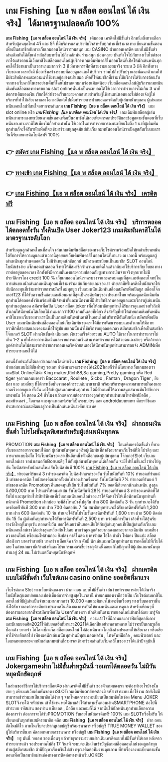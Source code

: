 # เกม Fishing【แอ พ สล็อต ออนไลน์ ได้ เงิน จริง】  ได้มาตรฐานปลอดภัย 100%

**เกม Fishing【แอ พ สล็อต ออนไลน์ ได้ เงิน จริง】** เติมถอน เครดิตไม่มีขั้นต่ำ  อีกหนึ่งสิ่งทางเลือกสำหรับผู้คนยุคใหม่ 4จี และ 5จี ที่มีบริการแสนประทับใจสำหรับทุกท่านที่เข้ามาลงทะเบียนตามขั้นตอนเพื่อเป็นสมาชิกกับทางเว็บเกมออนไลน์เราร่วมสนุก เกม CASINO  ฝากถอนเครดิต แบบไม่มีขั้นต่ำ เล่นเดิมพันได้ตั้งแต่ หลักสิบบาทขึ้นไปถึงหลักพัน ร่วมสนุก ผ่อนคลาย บันเทิงใจไปกับทางเว็บไซต์ของเราได้แล้วตอนนี้เว็บคาสิโนสล็อตออนไลน์ผู้บริการเกมเดิมพันคาสิโนออนไลน์ที่เปิดให้นักเล่นพนันทุกคนได้ใช้งานมาเป็นเวลานานมากกว่า 3 ปี มีภาพกราฟิกที่สวยงามและสมจริง ระบบ 3 มิติ
อีกทั้งทางเว็บของทางเรายังมี มืออาชีพสร้างระบบที่คอยดูแลและให้บริการ  รวมไปถึงปรับปรุงและพัฒนาตัวเกมให้มีประสิทธิภาพและความน่าใช้งานอยู่อย่างสม่ำเสมอ เพื่อที่ให้สมาชิกที่เข้ามาใช้บริการได้รับการต้อนรับจากทางเว็บคาสิโนเราอย่างเต็มที่โดยไม่ขาดตกบกพร่องแม้แต่น้อย เว็บสล็อตออนไลน์ผู้บริการเกมพนันเดิมพันสล็อตของทางค่ายเกม slot onlineนั้นยังเป็นระบบออโต้ใช้เวลาการทำรายการไม่เกิน 3 นาที ต่อการเติมยอดเงิน เรียกได้ว่าIรวดเร็วและสะดวกสบายสำหรับผู้ใช้งานแน่นอนและไม่ต้องแจ้งผู้ให้บริการที่ทำให้เสียเวลาและโอกาสอีกต่อไปเมื่อทำรายการฝากยอดเครดิตกับผู้เล่นพนันทุกคน
ผู้เล่นเกมพนันออนไลน์ที่สนใจอยากจะเล่นเกม **เกม Fishing【แอ พ สล็อต ออนไลน์ ได้ เงิน จริง】** เกม slot online หรือ ***เกม Fishing【แอ พ สล็อต ออนไลน์ ได้ เงิน จริง】*** เกมเดิมพันสล็อตผู้เล่นพนันสามารถลงทะเบียนตามขั้นตอนเพื่อเป็นสมาชิกได้เลยเพียงกรอกประวัติและข้อมูลตามขั้นตอนที่เว็บพนันของทางเรามีให้เพียงไม่กี่อย่างเท่านั้น ใช้เวลาในการทำรายการลงทะเบียนไม่ถึง 1 นาทีผู้เดิมพันทุกท่านก็จะได้รับรหัสเพื่อที่จะเข้ามาร่วมสนุกสุดมันส์กับเว็บเกมพนันออนไลน์เราเปิดยูสกับเว็บเกมเราวันนี้รับเลยเครดิตโบนัสฟรี 100%

## 👉 [สมัคร เกม Fishing【แอ พ สล็อต ออนไลน์ ได้ เงิน จริง】](https://archa888.com/)
## 👉 [ทางเข้า เกม Fishing【แอ พ สล็อต ออนไลน์ ได้ เงิน จริง】](https://archa888.com/)
## 👉 [เกม Fishing【แอ พ สล็อต ออนไลน์ ได้ เงิน จริง】 เครดิตฟรี](https://archa888.com/)

## เกม Fishing【แอ พ สล็อต ออนไลน์ ได้ เงิน จริง】 บริการตลอด ได้ตลอดทั้งวัน ทั้งคืนเปิด User Joker123 เกมเดิมพันคาสิโนได้มาตรฐานระดับโลก

สำหรับคุณลูกค้าคนไหนที่สนใจ เล่นเกมเดิมพันสล็อตของทางเว็บไซต์เราพร้อมเปิดให้เหล่าเซียนพนันได้รับการให้ความดูแลแล้วเวลานี้สุดยอดเว็บเดิมพันคาสิโนออนไลน์ที่มาแรง ณ เวลานี้ พร้อมดูแลผู้เล่นพนันทุกท่านตลอดวัน ไม่มีวันหยุดนักขัตฤกษ์ สมัครลงทะเบียนเป็นสมาชิก SLOT ออนไลน์ โบนัสเข้าง่าย แจ็กพอตเข้าตลอด จึงทำให้มีสมาชิกจำนวนมากติดใจแล้วกลับมาใช้บริการกับเว็บของทางเราต่ออยู่ตลอดเวลา อีกทั้งยังมีความมั่นคงและความปลอดภัยสูงทางการเงินจ่ายจริงทุกบาทไม่มีประวัติการโกง credit 100 % เว็บเกมออนไลน์เราครบวงจรและครอบคลุมที่สุดและยังตอบโจทย์ในการเล่นของนักเล่นเกมพนันทุกคนที่เข้ามาร่วมเล่นกับค่ายเกมของเรา
ค่ายเรามีฟรีเครดิตโบนัสแจกให้กับนักลงทุนที่เข้ามาทำรายการสมัครใหม่ทุกยูส เว็บเกมพนันเดิมพันสล็อตสมัครเพื่อเปิดยูส สล็อตโจ๊กเกอร์123 ที่ได้รับความชื่นชอบและนิยมมากที่สุดเป็นระดับต้นๆของประเทศไทย พร้อมดูแลนักเดิมพันทุกท่านได้ตลอดทั้งวันพร้อมยังมีเจ้าหน้าที่และพนักงานที่มีประสิทธิภาพคอยดูแลและบริการผู้เล่นพนันทุกท่านอยู่ตลอด สมัครเพื่อเปิด User สล็อต joker เพื่อให้สมาชิกทุกท่านได้รับการดูแลอย่างทั่วถึงมีตัวเกมให้นักพนันได้เลือกใช้งานมากกว่า100 เกมกันเลยทีเดียว
สิ่งสำคัญที่ทำให้ค่ายเกมเดิมพันพนันคาสิโนของเว็บของทางเรานั้นเป็นเกมเดิมพันพนันคาสิโนออนไลน์บริการดีอันดับหนึ่ง สมัครเพื่อเปิด User  เกมพนันเดิมพันสล็อตออนไลน์เว็บเดิมพันของเราได้มีการพัฒนาระบบและตัวเกมให้มีภาพกราฟิกที่สวยสดและงดงามเพื่อให้รูปแบบเกมนั้นน่าใช้บริการอยู่ตลอดเวลา สมัครสมาชิกเพื่อเป็นสมาชิก โจ๊กเกอร์ SLOT ฝากเงินขั้นต่ำ เติมถอน เงินรวดเร็วด้วยระบบ AUTO ใช้เวลาในการทำรายการไม่เกิน 1-2 นาทีทั้งรายการเติมเงินและรายการถอนเงินสามารถทำรายการได้ด้วยตนเองง่ายๆ หรือถ้าหากลูกค้าท่านใดไม่สามารถทำรายการถอนเคดริตด้วยตนเองได้นักพนันทุกท่านสามารถแจ้ง ADMINเพื่อทำรายการถอนให้ได้

ตอนนี้รับประกันได้เลยว่าเกมออนไลน์ทำเงิน **เกม Fishing【แอ พ สล็อต ออนไลน์ ได้ เงิน จริง】** ฝากเล่นแบบไม่มีขั้นต่ำทรู วอเลท กำลังมาแรงแซงทางโค้ง2021เลยก็ว่าได้โดยทางเว็บเกมของเรา เกมSlot Onlineได้นำ  King maker,Rich88,Sa gaming,Pretty gaming  หรือ Red tiger จุดรวมเกมบาคาร่า Bacccarat , Roullete , Sicbo , Fantan , Dragon Tiger , ยิงปลา และ เกมอื่นๆ ที่ได้การเชื่อมั่นจากองค์กรระบดับนานาชาติ พร้อมบริการสุดความสามารถมั่นคงและรวดเร็วคอยดูแล ทั้งวัน มาให้กับผู้เล่นเกมพนันทุกท่าน ได้มีตัวเกมที่ให้ความสนุกสนานมันไปกับการแทงพนัน ได้ ตลอด 24 ชั่วโมง แล้วแต่ความต้องการของลูกค้าทุกท่านผ่านบนโทรศัพท์มือถือ , คอมพิวเตอร์ , ไอแพด และทุกแพลตฟอร์มที่เป็นระบบios และ androidแบบพกพา ศึกษาวิธีและประสบการณ์และพัฒนาสู่การเป็นนักเล่นพนันระดับประเทศ

## เกม Fishing【แอ พ สล็อต ออนไลน์ ได้ เงิน จริง】 ฝากถอนเงินขั้นต่ำ โปรโมชั่นสุดพิเศษสำหรับผู้เล่นพนันทุกคน

 PROMOTION  **เกม Fishing【แอ พ สล็อต ออนไลน์ ได้ เงิน จริง】** โอนเติมเครดิตขั้นต่ำ ที่ทางเว็บของเราอยากจะมอบให้แก่  ผู้เล่นพนันทุกคน หรือผู้เดิมพันที่กำลังอยากหาเว็บไซต์ที่มี โปรดีๆ และการแจกแบบไม่กั๊ก ให้เว็บพนันของเราเป็นอีกหนึ่งตัวเลือกของผู้เล่นทุกคน โจ๊กเกอร์Slot เว็บเกมออนไลน์เรา ขอนำเสนอกับBonusดีๆ ให้กับผู้เล่นพนันทุกคนได้เลือกกัน จะมีโปรโมชั่นอะไรบ้างไปดูกัน
โบนัสสำหรับนักเล่นใหม่ รับโบนัสทันที 100% [เกม Fishing【แอ พ สล็อต ออนไลน์ ได้ เงิน จริง】](https://archa888.com/) ทำยอดเทิร์นแค่ 3 เท่าของเครดิต
โบนัสฝากแรกของวัน รับโบนัสทันที 10% ทำยอดเทิร์นแค่ 3 เท่าของเครดิต
โบนัสเครดิตฝากครั้งต่อไปของฝากครั้งแรก รับโบนัสทันที 7% ทำยอดเทิร์นแค่ 1 เท่าของเครดิต
 Promotion คืนยอดทุนที่เสีย รับโบนัสทันที 7% ยอดที่เสียจากนักเล่นพนัน สูงสุดถึง100,000 บาท
โปรแชร์ให้คนมาเล่น รับโบนัสทันที 28% ทำยอดเทิร์นแค่ 3 เท่าของเครดิตที่ได้รับไป
และสุดท้ายโปรสิทธิพิเศษที่เว็บเกมพนันออนไลน์ของเราได้จัดหาไว้ให้เพื่อนักพนันทุกท่านที่หน้าตาดี  Promotion ฝากบ่อย จะมีสิ่งไหนบ้างไปดูกัน
ฝาก 800 ติดต่อกัน 3 วัน ทุกท่านจะได้รับเครดิตฟรีทันที 300 บาท
ฝาก 700 ติดต่อกัน 7 วัน สมาชิกทุกท่านจะได้รับเครดิตฟรีทันที 1,200 บาท
ฝาก 600 ติดต่อกัน 10 วัน ท่านจะได้รับโปรโมชั่นเครดิตฟรีทันที 1,600 บาท
ฝาก 500 ติดต่อกัน 15 วัน ผู้เดิมพันทุกท่านจะได้รับเครดิตฟรีทันที 2,500 บาท
พร้อมมีการปั่นวงล้อที่จะได้ลุ้นรับรางวัลใหญ่ในทุกวัน ตลอดทั้งวัน บอกได้เลยว่าคืนยอดเสียให้กับผู้เล่นทุกคนที่เป็นผู้เล่นกับเว็บเกมพนันออนไลน์เราได้อย่างสุดเหวี่ยงกันไปเลย หากว่าคุณลูกค้าอยากลองและอยากจะเดิมพัน เกมเสี่ยงดวงออนไลน์ หรือเกมไพ่สามกอง  ยิงปลา คาสิโนสด บาคาร่าสด ไฮโล กำถั่ว ไพ่แคง ปั่นแปะ สล็อต เสือมังกร บาคาร่าสายฟ้า บาคาร่า แบ็คแจ๊ค เก้าเก ดัมมี่ นักเล่นเกมพนันทุกท่านสามารถคลิ๊กไปที่เว็บได้เลย ในค่ายเกมเรามีเจ้าหน้าที่และโปรแกรมเมอร์เชี่ยวชาญด้านนี้คอยแก้ไขปัญหาให้ผู้เล่นเกมพนันทุกท่านอยู่ 24 ชม. ไม่เว้นแต่วันหยุดนักขัตฤกษ์

## เกม Fishing【แอ พ สล็อต ออนไลน์ ได้ เงิน จริง】 ฝากเครดิตแบบไม่มีขั้นต่ำ  เว็บไซต์เกม casino online ยอดฮิตที่มาแรง

เว็บไซต์เกม Slot ทางเว็บพนันของเรา ฝาก-ถอน แบบไม่มีขั้นต่ำ เล่นง่ายทำรายการง่ายได้เงินจริง โบนัสใหญ่แตกบ่อยและเปอร์เซ็นต์การจ่ายสูงสุดในเวลานี ค่ายเกมของเราถือว่าเป็น เว็บไซต์เกมคาสิโนออนไลน์ที่มีผู้เล่นเป็นจำนวนมากมากกว่า 10,000 คนและมีแนวโน้มจะขึ้นเรื่อยๆ ทางเว็บของเรานั้นยังได้รับจากองค์กรระดับต่างประเทศในเรื่องของการเปิดให้แทงพนันและการดูแล สำหรับเพื่อนๆที่ต้องการและอยากที่จะสมัครเพื่อเปิด Userกับทางเรา นักเดิมพันสามารถแอดไลน์เข้ามาได้เลย
	มารู้จัก **เกม Fishing【แอ พ สล็อต ออนไลน์ ได้ เงิน จริง】** ความเร้าใจที่มีภาพและกราฟิกที่สุดอลังการ และมีเกมยอดฮิต2021ให้กับยอดฮิตที่มาแรง2021ได้เลือกปั่นอย่างหลากหลาย  ไม่ว่าจะเป็นเกมรูเล็ต  ป๊อกเด้ง บาคาร่า ไฮโล แบ็กแจ๊ค สล็อตออนไลน์ ไม่ต้องเดินทางไกลถึงต่างประเทศให้เสียเวลา หรือเสียค่าใช้จ่ายอีกต่อไป เพียงแค่นักเล่นพนันทุกท่านมีทุกแพลตฟอร์ม , โทรศัพท์มือถือ , คอมพิวเตอร์ และไอแพดพกพาสะดวกนักเล่นเกมพนันก็สามารถเข้ามาร่วมเล่นกับเว็บคาสิโนของเราได้แล้วปัจจุบันนี้

## เกม Fishing【แอ พ สล็อต ออนไลน์ ได้ เงิน จริง】 Jokergameฝาก ไม่มีขั้นต่ำทรูมันนี่ วอเลทได้ตลอดวัน ไม่มีวันหยุดนักขัตฤกษ์

ในส่วนของวิธีการใช้บริการสล็อตXo ฝากเครดิตไม่มีขั้นต่ำ ของตัวเกมของเรา จะต้องทำอะไรบ้างนั้น ง่าย ๆ เพียงแค่เว็บเดิมพันของเราSLOTเกมเดิมพันonlineต้องมี รหัส เข้าระบบเพื่อใช้งาน ถ้ายังไม่มีสามารถเข้าร่วมมาเป็นสมาชิกได้ง่าย ๆ จากโหมดการลงทะเบียนเป็นสมาชิกในช่อง Menu JOKER SLOTจึงจะได้ รหัสผ่าน เข้าใช้งาน พอได้มาแล้วให้ทำตามขั้นตอนผ่านSMARTPHONE ต่อไปนี้
เข้าระบบ รหัสผ่าน  ของท่าน แท็บเลต , มือถือ และคอมก็ได้
จากนั้นให้นักพนันทุกท่านเลือกความต้องการว่า ต้องการจะได้รับPROMOTION รับเลยโบนัสเครดิตฟรี 100% เกม SLOTหรือไม่รับ
ให้เซียนพนันทุกท่านสมัครสมาชิก คลิก **เกม Fishing【แอ พ สล็อต ออนไลน์ ได้ เงิน จริง】** ฝาก ถอน  อัตโนมัติไว ภาพในเว็บจะปรากฏเลขบัญชีพร้อมธนาคาร หรือบัญชี TRUE MONEY WALLET ของผู้ให้บริการขึ้นมา
คัดลอกหมายเลขธนาคาร หรือบัญชี **เกม Fishing【แอ พ สล็อต ออนไลน์ ได้ เงิน จริง】** ทรู มันนี่ วอเลท ของเพื่อนๆ แล้วทำธุรกรรมระบบฝากเติมเครดิตแบบไม่มีขั้นต่ำได้เลย
หลังจากทำรายการแล้ว รอประมาณไม่ถึง 17 วินาที ระบบจะเติมเงินเข้าบัญชีเกมสล็อตออนไลน์ของลูกค้าทุกท่านผู้สมัครสมาชิก
ถ้ามีปัญหาเรื่องเงินไม่เข้า กรุณาติดต่อทีมงานคุณภาพ ที่ทำเรื่องลงทะเบียนตามขั้นตอนเพื่อเป็นสมาชิกผ่านช่องทางการติดต่อทางหน้าเว็บJOKER


